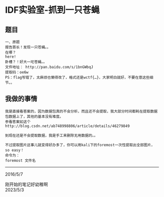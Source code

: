 # IDF实验室-抓到一只苍蝇

## 题目
```
一、原题
报告首长！发现一只苍蝇。。
在哪？
here!
卧槽？！好大一坨苍蝇。。
文件地址： http://pan.baidu.com/s/1bnGWbqJ
提取码：oe6w
PS：flag写错了，太麻烦也懒得改了，格式还是wctf{…}，大家明白就好，不要在意这些细节。。
```

## 我做的事情
```
我是直接看答案的，因为数据包真的不会分析，而且还不会提取，我大部分时间都耗在提取数据包数据上了，其他的基本没有难度。
参看答案如这个
http://blog.csdn.net/ab748998806/article/details/46279849

到现在还是不会提取数据，我是手工来删除无用数据的。。

不过提取图片这事儿就变得好办多了，你可以用kali下的foremost一次性提取出全部图片，so easy！
命令为：  
foremost 文件名
```


---
2016/5/7  

刚开始的笔记好幼稚啊  
2023/5/3  
